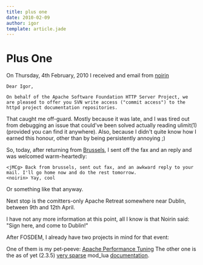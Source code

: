 ```yaml
---
title: plus one
date: 2010-02-09
author: igor
template: article.jade
---
```

# Plus One
On Thursday, 4th February, 2010 I received and email from [noirin](http://blog.nerdchic.net/)

    Dear Igor,

    On behalf of the Apache Software Foundation HTTP Server Project, we
    are pleased to offer you SVN write access ("commit access") to the
    httpd project documentation repositories.

That caught me off-guard. Mostly because it was late, and I was tired out from debugging an issue that could've been solved actually reading ulimit(1) (provided you can find it anywhere). Also, because I didn't quite know how I earned this honour, other than by being persistently annoying ;)

So, today, after returning from [Brussels](/2010/02/09/fosdem-2010.html), I sent off the fax and an reply and was welcomed warm-heartedly:

```irc
<jMCg> Back from brussels, sent out fax, and an awkward reply to your mail. I'll go home now and do the rest tomorrow.
<noirin> Yay, cool
```

Or something like that anyway.

Next stop is the comitters-only Apache Retreat somewhere near Dublin, between 9th and 12th April.

I have not any more information at this point, all I know is that Noirin said: "Sign here, and come to Dublin!"

After FOSDEM, I already have two projects in mind for that event:

One of them is my pet-peeve: [Apache Performance Tuning](http://httpd.apache.org/docs/2.2/en/misc/perf-tuning.html) The other one is the as of yet (2.3.5) [very sparse](https://svn.apache.org/repos/asf/httpd/httpd/tags/2.3.5/modules/lua/docs/) mod\_lua [documentation](https://svn.apache.org/repos/asf/httpd/httpd/tags/2.3.5/docs/manual/mod/).
